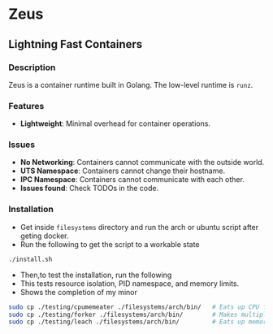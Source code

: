 # Zeus

## Lightning Fast Containers

### Description

Zeus is a container runtime built in Golang. The low-level runtime is `runz`.

### Features

- **Lightweight**: Minimal overhead for container operations.

### Issues

- **No Networking**: Containers cannot communicate with the outside world.
- **UTS Namespace**: Containers cannot change their hostname.
- **IPC Namespace**: Containers cannot communicate with each other.
- **Issues found**: Check TODOs in the code.

### Installation

- Get inside `filesystems` directory and run the arch or ubuntu script after geting docker.
- Run the following to get the script to a workable state
```bash
./install.sh
```
- Then,to test the installation, run the following
- This tests resource isolation, PID namespace, and memory limits.
- Shows the completion of my minor
```bash
sudo cp ./testing/cpumemeater ./filesystems/arch/bin/   # Eats up CPU for testing
sudo cp ./testing/forker ./filesystems/arch/bin/        # Makes multiple child processes to fill up PID namespace and memory
sudo cp ./testing/leach ./filesystems/arch/bin/         # Eats up memory for testing
```

